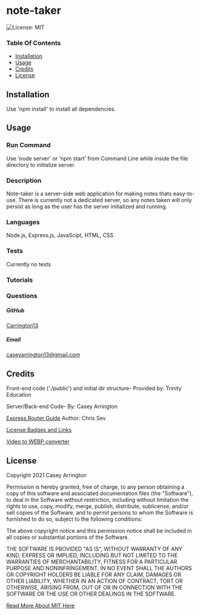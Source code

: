 # note-taker

![License: MIT](https://img.shields.io/badge/License-MIT-yellow.svg)

### Table Of Contents
* [Installation](#installation)
* [Usage](#usage)
* [Credits](#credits)
* [License](#license)


## Installation
Use 'npm install' to install all dependencies.


## Usage

### Run Command
Use 'node server' or 'npm start' from Command Line while inside the file directory to initialize server.

### Description
Note-taker is a server-side web application for making notes thats easy-to-use. There is currently not a dedicated server, so any notes taken will only persist as long as the user has the server initialized and running.

### Languages
Node.js, Express.js, JavaScipt, HTML, CSS 

### Tests
Currently no tests

### Tutorials
<!-- ![screenshot](./assets/video/walkthrough.webp) -->


### Questions
##### GitHub
[Carrington13](https://github.com/Carrington13)
##### Email
caseyarrington13@gmail.com




## Credits

Front-end code ('./public') and initial dir structure- Provided by:
Trinity Education 

Server/Back-end Code- By:
Casey Arrington

[Express.Router Guide](https://scotch.io/tutorials/learn-to-use-the-new-router-in-expressjs-4)
Author: Chris Sev

[License Badges and Links](https://gist.github.com/lukas-h/2a5d00690736b4c3a7ba)

[Video to WEBP converter](https://www.onlineconverter.com/video-to-webp)




## License
Copyright 2021 Casey Arrington

Permission is hereby granted, free of charge, to any person obtaining a copy of this software and associated documentation files (the "Software"), to deal in the Software without restriction, including without limitation the rights to use, copy, modify, merge, publish, distribute, sublicense, and/or sell copies of the Software, and to permit persons to whom the Software is furnished to do so, subject to the following conditions:

The above copyright notice and this permission notice shall be included in all copies or substantial portions of the Software.

THE SOFTWARE IS PROVIDED "AS IS", WITHOUT WARRANTY OF ANY KIND, EXPRESS OR IMPLIED, INCLUDING BUT NOT LIMITED TO THE WARRANTIES OF MERCHANTABILITY, FITNESS FOR A PARTICULAR PURPOSE AND NONINFRINGEMENT. IN NO EVENT SHALL THE AUTHORS OR COPYRIGHT HOLDERS BE LIABLE FOR ANY CLAIM, DAMAGES OR OTHER LIABILITY, WHETHER IN AN ACTION OF CONTRACT, TORT OR OTHERWISE, ARISING FROM, OUT OF OR IN CONNECTION WITH THE SOFTWARE OR THE USE OR OTHER DEALINGS IN THE SOFTWARE.

[Read More About MIT Here](https://opensource.org/licenses/MIT)

